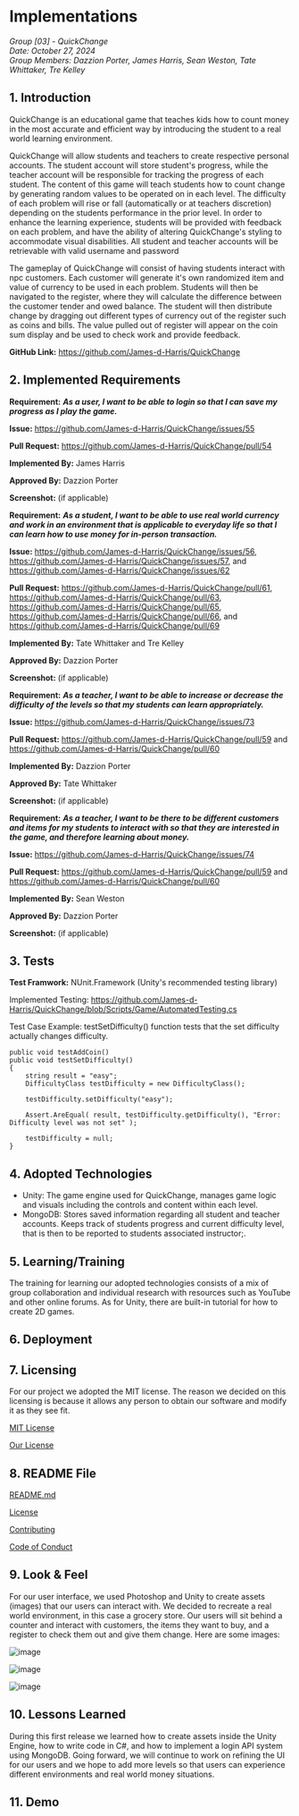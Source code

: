 # Implementations
*Group [03] - QuickChange*\
*Date: October 27, 2024*\
*Group Members: Dazzion Porter, James Harris, Sean Weston, Tate Whittaker, Tre Kelley*

## 1. Introduction
QuickChange is an educational game that teaches kids how to count money in the most accurate and efficient way by introducing the student to a real world learning environment.

QuickChange will allow students and teachers to create respective personal accounts. The student account will store student's progress, while the teacher account will be responsible for tracking the progress of each student. The content of this game will teach students how to count change by generating random values to be operated on in each level. The difficulty of each problem will rise or fall (automatically or at teachers discretion) depending on the students performance in the prior level. In order to enhance the learning experience, students will be provided with feedback on each problem, and have the ability of altering QuickChange's styling to accommodate visual disabilities. All student and teacher accounts will be retrievable with valid username and password

The gameplay of QuickChange will consist of having students interact with npc customers. Each customer will generate it's own randomized item and value of currency to be used in each problem. Students will then be navigated to the register, where they will calculate the difference between the customer tender and owed balance. The student will then distribute change by dragging out different types of currency out of the register such as coins and bills. The value pulled out of register will appear on the coin sum display and be used to check work and provide feedback.

**GitHub Link:** https://github.com/James-d-Harris/QuickChange

## 2. Implemented Requirements

**Requirement:** ***As a user, I want to be able to login so that I can save my progress as I play the game.***

**Issue:** https://github.com/James-d-Harris/QuickChange/issues/55

**Pull Request:** https://github.com/James-d-Harris/QuickChange/pull/54

**Implemented By:** James Harris

**Approved By:** Dazzion Porter

**Screenshot:** (if applicable)

**Requirement:** ***As a student, I want to be able to use real world currency and work in an environment that is applicable to everyday life so that I can learn how to use money for in-person transaction.***

**Issue:** https://github.com/James-d-Harris/QuickChange/issues/56, https://github.com/James-d-Harris/QuickChange/issues/57, and https://github.com/James-d-Harris/QuickChange/issues/62

**Pull Request:** https://github.com/James-d-Harris/QuickChange/pull/61, https://github.com/James-d-Harris/QuickChange/pull/63, https://github.com/James-d-Harris/QuickChange/pull/65, https://github.com/James-d-Harris/QuickChange/pull/66, and https://github.com/James-d-Harris/QuickChange/pull/69

**Implemented By:** Tate Whittaker and Tre Kelley

**Approved By:** Dazzion Porter

**Screenshot:** (if applicable)

**Requirement:** ***As a teacher, I want to be able to increase or decrease the difficulty of the levels so that my students can learn appropriately.***

**Issue:** https://github.com/James-d-Harris/QuickChange/issues/73

**Pull Request:** https://github.com/James-d-Harris/QuickChange/pull/59 and https://github.com/James-d-Harris/QuickChange/pull/60

**Implemented By:** Dazzion Porter

**Approved By:** Tate Whittaker

**Screenshot:** (if applicable)

**Requirement:** ***As a teacher, I want to be there to be different customers and items for my students to interact with so that they are interested in the game, and therefore learning about money.***

**Issue:** https://github.com/James-d-Harris/QuickChange/issues/74

**Pull Request:** https://github.com/James-d-Harris/QuickChange/pull/59 and https://github.com/James-d-Harris/QuickChange/pull/60

**Implemented By:** Sean Weston

**Approved By:** Dazzion Porter

**Screenshot:** (if applicable)

## 3. Tests
**Test Framwork:** NUnit.Framework (Unity's recommended testing library)

Implemented Testing: https://github.com/James-d-Harris/QuickChange/blob/Scripts/Game/AutomatedTesting.cs

Test Case Example: testSetDifficulty() function tests that the set difficulty actually changes difficulty.
```
public void testAddCoin()
public void testSetDifficulty()
{
    string result = "easy";
    DifficultyClass testDifficulty = new DifficultyClass();

    testDifficulty.setDifficulty("easy");

    Assert.AreEqual( result, testDifficulty.getDifficulty(), "Error: Difficulty level was not set" );

    testDifficulty = null;
}
```

## 4. Adopted Technologies
- Unity: The game engine used for QuickChange, manages game logic and visuals including the controls and content within each level.
- MongoDB: Stores saved information regarding all student and teacher accounts. Keeps track of students progress and current difficulty level, that is then to be reported to students associated instructor;\.
  
## 5. Learning/Training
The training for learning our adopted technologies consists of a mix of group collaboration and individual research with resources such as YouTube and other online forums. As for Unity, there are built-in tutorial for how to create 2D games.

## 6. Deployment

## 7. Licensing

For our project we adopted the MIT license. The reason we decided on this licensing is because it allows any person to obtain our software and modify it as they see fit. 

[MIT License](https://choosealicense.com/licenses/mit/)

[Our License](https://github.com/James-d-Harris/QuickChange/blob/main/license.md)

## 8. README File

[README.md](https://github.com/James-d-Harris/QuickChange/blob/main/README.md)

[License](https://github.com/James-d-Harris/QuickChange/blob/main/license.md)

[Contributing](https://github.com/James-d-Harris/QuickChange/blob/main/contributing.md)

[Code of Conduct](https://github.com/James-d-Harris/QuickChange/blob/main/code_of_conduct.md)

## 9. Look & Feel 

For our user interface, we used Photoshop and Unity to create assets (images) that our users can interact with. We decided to recreate a real world environment, in this case a grocery store. Our users will sit behind a counter and interact with customers, the items they want to buy, and a register to check them out and give them change. Here are some images:

![image](https://github.com/James-d-Harris/QuickChange/blob/D4-Implementations/images/UnityUIStoreScene.png)

![image](https://github.com/James-d-Harris/QuickChange/blob/D4-Implementations/images/gamePenny.png)

![image](https://github.com/James-d-Harris/QuickChange/blob/D4-Implementations/images/tenDollar.png)

## 10. Lessons Learned

During this first release we learned how to create assets inside the Unity Engine, how to write code in C#, and how to implement a login API system using MongoDB. Going forward, we will continue to work on refining the UI for our users and we hope to add more levels so that users can experience different environments and real world money situations.

## 11. Demo
